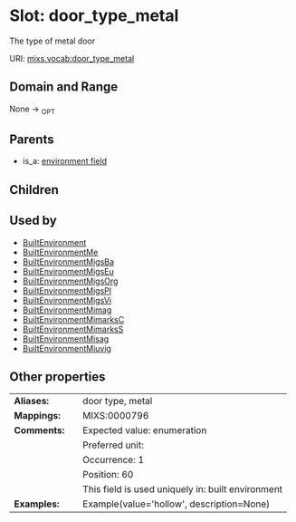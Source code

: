 
# Slot: door_type_metal


The type of metal door

URI: [mixs.vocab:door_type_metal](https://w3id.org/mixs/vocab/door_type_metal)


## Domain and Range

None ->  <sub>OPT</sub> 

## Parents

 *  is_a: [environment field](environment_field.md)

## Children


## Used by

 * [BuiltEnvironment](BuiltEnvironment.md)
 * [BuiltEnvironmentMe](BuiltEnvironmentMe.md)
 * [BuiltEnvironmentMigsBa](BuiltEnvironmentMigsBa.md)
 * [BuiltEnvironmentMigsEu](BuiltEnvironmentMigsEu.md)
 * [BuiltEnvironmentMigsOrg](BuiltEnvironmentMigsOrg.md)
 * [BuiltEnvironmentMigsPl](BuiltEnvironmentMigsPl.md)
 * [BuiltEnvironmentMigsVi](BuiltEnvironmentMigsVi.md)
 * [BuiltEnvironmentMimag](BuiltEnvironmentMimag.md)
 * [BuiltEnvironmentMimarksC](BuiltEnvironmentMimarksC.md)
 * [BuiltEnvironmentMimarksS](BuiltEnvironmentMimarksS.md)
 * [BuiltEnvironmentMisag](BuiltEnvironmentMisag.md)
 * [BuiltEnvironmentMiuvig](BuiltEnvironmentMiuvig.md)

## Other properties

|  |  |  |
| --- | --- | --- |
| **Aliases:** | | door type, metal |
| **Mappings:** | | MIXS:0000796 |
| **Comments:** | | Expected value: enumeration |
|  | | Preferred unit:  |
|  | | Occurrence: 1 |
|  | | Position: 60 |
|  | | This field is used uniquely in: built environment |
| **Examples:** | | Example(value='hollow', description=None) |

